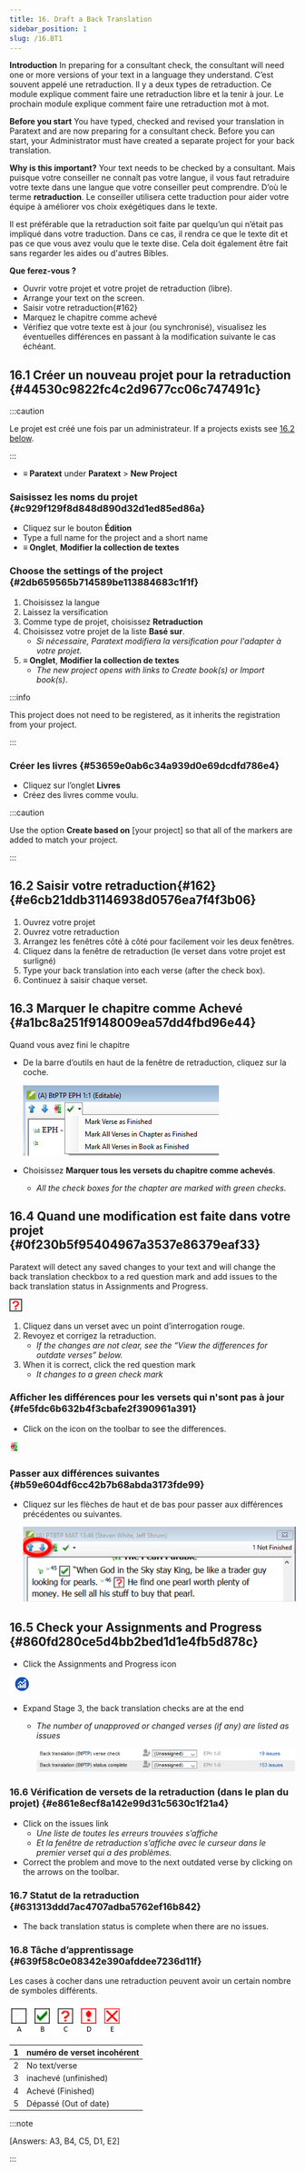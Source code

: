 ```yaml
---
title: 16. Draft a Back Translation
sidebar_position: 1
slug: /16.BT1
---
```




**Introduction**  In preparing for a consultant check, the consultant will need one or more versions of your text in a language they understand. C’est souvent appelé une retraduction. Il y a deux types de retraduction. Ce module explique comment faire une retraduction libre et la tenir à jour. Le prochain module explique comment faire une retraduction mot à mot.


**Before you start**  You have typed, checked and revised your translation in Paratext and are now preparing for a consultant check. Before you can start, your Administrator must have created a separate project for your back translation.


**Why is this important?**  Your text needs to be checked by a consultant. Mais puisque votre conseiller ne connaît pas votre langue, il vous faut retraduire votre texte dans une langue que votre conseiller peut comprendre. D’où le terme **retraduction**. Le conseiller utilisera cette traduction pour aider votre équipe à améliorer vos choix exégétiques dans le texte.


Il est préférable que la retraduction soit faite par quelqu’un qui n’était pas impliqué dans votre traduction. Dans ce cas, il rendra ce que le texte dit et pas ce que vous avez voulu que le texte dise. Cela doit également être fait sans regarder les aides ou d'autres Bibles.


**Que ferez-vous ?**

- Ouvrir votre projet et votre projet de retraduction (libre).
- Arrange your text on the screen.
- Saisir votre retraduction{#162}
- Marquez le chapitre comme achevé
- Vérifiez que votre texte est à jour (ou synchronisé), visualisez les éventuelles différences en passant à la modification suivante le cas échéant.

## 16.1 Créer un nouveau projet pour la retraduction {#44530c9822fc4c2d9677cc06c747491c}


:::caution

Le projet est créé une fois par un administrateur. If a projects exists see [16.2 below](/16.BT1#e6cb21ddb31146938d0576ea7f4f3b06).

:::



- **≡ Paratext** under **Paratext** &gt; **New Project**

### **Saisissez les noms du projet** {#c929f129f8d848d890d32d1ed85ed86a}

- Cliquez sur le bouton **Édition**
- Type a full name for the project and a short name
- **≡ Onglet**, **Modifier la collection de textes**  

### **Choose the settings** **of the project** {#2db659565b714589be113884683c1f1f}

1. Choisissez la langue
1. Laissez la versification
1. Comme type de projet, choisissez **Retraduction**
1. Choisissez votre projet de la liste **Basé sur**.
    - _Si nécessaire, Paratext modifiera la versification pour l'adapter à votre projet._
1. **≡ Onglet**, **Modifier la collection de textes**  
    - _The new project opens with links to Create book(s) or Import book(s)_.

:::info

This project does not need to be registered, as it inherits the registration from your project.

:::




### **Créer les livres** {#53659e0ab6c34a939d0e69dcdfd786e4}

- Cliquez sur l’onglet **Livres**
- Créez des livres comme voulu.

:::caution

Use the option **Create based on** [your project] so that all of the markers are added to match your project.

:::




## 16.2 Saisir votre retraduction{#162} {#e6cb21ddb31146938d0576ea7f4f3b06}

1. Ouvrez votre projet
1. Ouvrez votre retraduction
1. Arrangez les fenêtres côté à côté pour facilement voir les deux fenêtres.
1. Cliquez dans la fenêtre de retraduction (le verset dans votre projet est surligné)
1. Type your back translation into each verse (after the check box).
1. Continuez à saisir chaque verset.

## 16.3 Marquer le chapitre comme Achevé {#a1bc8a251f9148009ea57dd4fbd96e44}


Quand vous avez fini le chapitre

- De la barre d’outils en haut de la fenêtre de retraduction, cliquez sur la coche.  

    ![](./1022870917.png)

- Choisissez **Marquer tous les versets du chapitre comme achevés**.
    - _All the check boxes for the chapter are marked with green checks._

## 16.4 Quand une modification est faite dans votre projet {#0f230b5f95404967a3537e86379eaf33}


<div class='notion-row'>
<div class='notion-column' style={{width: 'calc((100% - (min(32px, 4vw) * 1)) * 0.5)'}}>

Paratext will detect any saved changes to your text and will change the back translation checkbox to a red question mark and add issues to the back translation status in Assignments and Progress.

</div><div className='notion-spacer'></div>

<div class='notion-column' style={{width: 'calc((100% - (min(32px, 4vw) * 1)) * 0.5)'}}>

![](./2038516241.png)

</div><div className='notion-spacer'></div>
</div>

1. Cliquez dans un verset avec un point d’interrogation rouge.
1. Revoyez et corrigez la retraduction.
    - _If the changes are not clear, see the “View the differences for outdate verses” below._
1. When it is correct, click the red question mark
    - _It changes to a green check mark_

### **Afficher les différences pour les versets qui n'sont pas à jour** {#fe5fdc6b632b4f3cbafe2f390961a391}


<div class='notion-row'>
<div class='notion-column' style={{width: 'calc((100% - (min(32px, 4vw) * 1)) * 0.5)'}}>

- Click on the  icon on the toolbar to see the differences.

</div><div className='notion-spacer'></div>

<div class='notion-column' style={{width: 'calc((100% - (min(32px, 4vw) * 1)) * 0.5)'}}>

![](./855261181.png)

</div><div className='notion-spacer'></div>
</div>

### **Passer aux différences suivantes** {#b59e604df6cc42b7b68abda3173fde99}

- Cliquez sur les flèches de haut et de bas pour passer aux différences précédentes ou suivantes.  

    ![](./907576153.png)


## 16.5 Check your **Assignments and Progress** {#860fd280ce5d4bb2bed1d1e4fb5d878c}


<div class='notion-row'>
<div class='notion-column' style={{width: 'calc((100% - (min(32px, 4vw) * 1)) * 0.5)'}}>

- Click the Assignments and Progress icon

</div><div className='notion-spacer'></div>

<div class='notion-column' style={{width: 'calc((100% - (min(32px, 4vw) * 1)) * 0.5)'}}>

![](./470041928.png)

</div><div className='notion-spacer'></div>
</div>

- Expand Stage 3, the back translation checks are at the end
    - _The number of unapproved or changed verses (if any) are listed as_ _issues_

        ![](./1143591829.png)


### 16.6 Vérification de versets de la retraduction (dans le plan du projet) {#e861e8ecf8a142e99d31c5630c1f21a4}

- Click on the issues link
    - _Une liste de toutes les erreurs trouvées s’affiche_
    - _Et la fenêtre de retraduction s’affiche avec le curseur dans le premier verset qui a des problèmes._
- Correct the problem and move to the next outdated verse by clicking on the arrows on the toolbar.

### 16.7 Statut de la retraduction {#631313ddd7ac4707adba5762ef16b842}

- The back translation status is complete when there are no issues.

### 16.8 Tâche d’apprentissage {#639f58c0e08342e390afddee7236d11f}


Les cases à cocher dans une retraduction peuvent avoir un certain nombre de symboles différents.


![](./967840981.png)


| 1 | numéro de verset incohérent |
| - | --------------------------- |
| 2 | No text/verse               |
| 3 | inachevé (unfinished)       |
| 4 | Achevé (Finished)           |
| 5 | Dépassé (Out of date)       |


:::note

[Answers: A3, B4, C5, D1, E2]

:::



